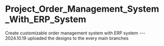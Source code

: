# Project_Order_Management_System_With_ERP_System
Create customizable order management system with ERP system 
--- 2024.10.19 uploaded the designs to the every main branches
